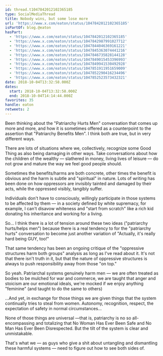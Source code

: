 ```yaml
---
id: thread.t1047842012102365185
type: SocialMediaThread
title: Nobody wins, but some lose more
url: 'https://www.x.com/eaton/status/1047842012102365185'
isPartOf: blog.@eaton
hasPart:
  - 'https://www.x.com/eaton/status/1047842012102365185'
  - 'https://www.x.com/eaton/status/1047842987991027712'
  - 'https://www.x.com/eaton/status/1047844046369161221'
  - 'https://www.x.com/eaton/status/1047845363074441216'
  - 'https://www.x.com/eaton/status/1047846735828144128'
  - 'https://www.x.com/eaton/status/1047849015453396993'
  - 'https://www.x.com/eaton/status/1047849941530492928'
  - 'https://www.x.com/eaton/status/1047851911951659009'
  - 'https://www.x.com/eaton/status/1047852290416234496'
  - 'https://www.x.com/eaton/status/1047852523573432321'
date: 2018-10-04T13:32:58.000Z
dates:
  start: 2018-10-04T13:32:58.000Z
  end: 2018-10-04T14:14:44.000Z
favorites: 35
handle: eaton
retweets: 2
---
```

Been thinking about the "Patriarchy Hurts Men" conversation that comes up more and more, and how it is sometimes offered as a counterpoint to the assertion that "Patriarchy Benefits Men". I think both are true, but in very different ways.

There are lots of situations where we, collectively, recognize some Good Thing as also being damaging in other ways. Take conversations about how the children of the wealthy — slathered in money, living lives of leisure — do not grow and mature the way we feel good people should.

Sometimes the benefits/harms are both concrete, other times the benefit is obvious and the harm is subtle and "spiritual" in nature. Lots of writing has been done on how oppressors are invisibly tainted and damaged by their acts, while the oppressed visibly, tangibly suffer.

Individuals don't have to consciously, willingly participate in those systems to be affected by them — in a society defined by white supremacy, for example, I can't disavow whiteness and "start from scratch" like a rich kid donating his inheritance and working for a living.

So… I think there is a lot of tension around these two ideas ("patriarchy hurts/helps men") because there is a real tendency to for the "patriarchy hurts" conversation to become just another variation of "Actually, it's really hard being GUY, too!"

That same tendency has been an ongoing critique of the "oppressive structures harm both groups" analysis as long as I've read about it. It's not that there isn't truth in it, but that the nature of oppressive structures is always to push responsibility away from those "on top."

So yeah. Patriarchal systems genuinely harm men — we are often treated as bodies to be mulched for war and commerce, we are taught that anger and stoicism are our emotional ideals, we're mocked if we enjoy anything "feminine" (and taught to do the same to others)

…And yet, in exchange for those things we are given things that the system continually tries to steal from women. Autonomy, recognition, respect, the expectation of safety in normal circumstances…

None of those things are universal —that is, patriarchy is no so all-encompassing and totalizing that No Woman Has Ever Been Safe and No Man Has Ever Been Disrespected. But the tilt of the system is clear and unmistakable.

That's what we — as guys who give a shit about untangling and dismantling these harmful systems — need to figure out how to see both sides of.
